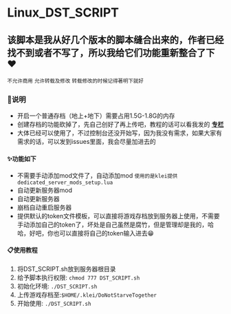 # Linux_DST_SCRIPT

## 该脚本是我从好几个版本的脚本缝合出来的，作者已经找不到或者不写了，所以我给它们功能重新整合了下❤

`不允许商用` `允许转载及修改` `转载修改的时候记得著明下就好`

### 🔔说明

- 开启一个普通存档（地上+地下）需要占用1.5G-1.8G的内存
- 创建存档的功能砍掉了，先自己创好了再上传吧，教程的话可以看我发的 **[专栏](https://www.bilibili.com/read/cv10822903)**
- 大体已经可以使用了，不过控制台还没开始写，因为我没有需求，如果大家有需求的话，可以发到issues里面，我会尽量加进去的

#### ✨功能如下

- 不需要手动添加mod文件了，自动添加mod  `使用的是klei提供dedicated_server_mods_setup.lua`
- 自动更新服务器mod
- 自动更新服务器
- 崩档自动重启服务器
- 提供默认的token文件模板，可以直接将游戏存档放到服务器上使用，不需要手动添加自己的token了，坏处是自己虽然是腐竹，但是管理却是我的，哈哈，好吧，你也可以直接将自己的token输入进去😁

#### 📋使用教程

1. 将DST_SCRIPT.sh放到服务器根目录
2. 给予脚本执行权限: `chmod 777 DST_SCRIPT.sh`
3. 初始化环境: `./DST_SCRIPT.sh`
4. 上传游戏存档至:`$HOME/.klei/DoNotStarveTogether`
5. 开始使用: `./DST_SCRIPT.sh`

